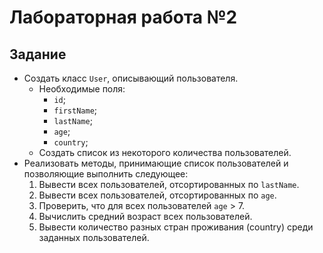 # Лабораторная работа №2

## Задание

- Создать класс `User`, описывающий пользователя.
  - Необходимые поля:
    - `id`;
    - `firstName`;
    - `lastName`;
    - `age`;
    - `country`;
  - Создать список из некоторого количества пользователей.
- Реализовать методы, принимающие список пользователей и позволяющие выполнить следующее:
  1. Вывести всех пользователей, отсортированных по `lastName`.
  2. Вывести всех пользователей, отсортированных по `age`.
  3. Проверить, что для всех пользователей `age` > 7.
  4. Вычислить средний возраст всех пользователей.
  5. Вывести количество разных стран проживания (country) среди заданных пользователей.